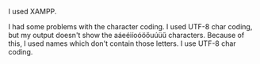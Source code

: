 I used XAMPP.

I had some problems with the character coding. 
I used UTF-8 char coding, but my output doesn't show the aáeéiíoóöőuúüű characters. 
Because of this, I used names which don't contain those letters.
I use UTF-8 char coding.
